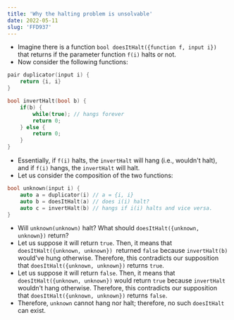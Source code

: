 ```yaml
---
title: 'Why the halting problem is unsolvable'
date: 2022-05-11
slug: 'FFD937'
---
```


- Imagine there is a function `bool doesItHalt({function f, input i})` that returns if the parameter function `f(i)` halts or not.
- Now consider the following functions:

```cpp
pair duplicator(input i) {
    return {i, i}
}

bool invertHalt(bool b) {
    if(b) {
        while(true); // hangs forever
        return 0;
    } else {
        return 0;
    }
}
```

- Essentially, if `f(i)` halts, the `invertHalt` will hang (i.e., wouldn't halt), and if `f(i)` hangs, the `invertHalt` will halt.
- Let us consider the composition of the two functions:

```cpp
bool unknown(input i) {
    auto a = duplicator(i) // a = {i, i}
    auto b = doesItHalt(a) // does i(i) halt?
    auto c = invertHalt(b) // hangs if i(i) halts and vice versa.
}
```

- Will `unknown(unknown)` halt? What should `doesItHalt({unknown, unknown})` return?
- Let us suppose it will return `true`. Then, it means that `doesItHalt({unknown, unknown})`  returned `false` because `invertHalt(b)` would've hung otherwise. Therefore, this contradicts our supposition that `doesItHalt({unknown, unknown})` returns `true`.
- Let us suppose it will return `false`. Then, it means that `doesItHalt({unknown, unknown})` would return `true` because `invertHalt` wouldn't hang otherwise. Therefore, this contradicts our supposition that `doesItHalt({unknown, unknown})` returns `false`.
- Therefore, `unknown` cannot hang nor halt; therefore, no such `doesItHalt` can exist.
